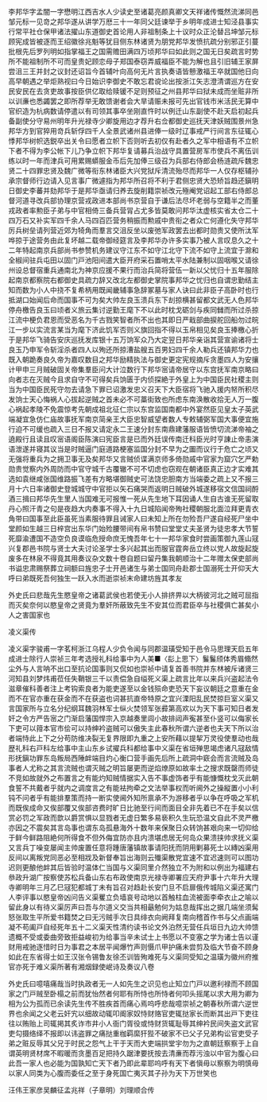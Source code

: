 <!-- { "loadSidebar": true } -->
李邦华字孟闇一字懋明江西吉水人少读史至诸葛亮颜真卿文天祥诸传慨然流涕同邑邹元标一见竒之邦华遂从讲学万厯三十一年同父廷谏举于乡明年成进士知泾县事实行常平社仓保甲诸法擢山东道御史首论用人非祖制条上十议时众正沦替吕坤邹元标顾宪成皆被逐而王绍徽徐兆魁等犹目侧东林诸贤为朋党邦华发愤抗疏分别邪正引蔓批根先后罗列明如指掌福王之国需赡田满四万顷邦华曰如此则之国无日矣疏言时势所不能祖制所不可而皇贵妃顾恋母子郑国泰窃弄威福臣不能为解也且引旧辅王家屏尝沮三王并封之议封还诏旨今首辅叶向高何无片言执奏语皆戅激福王卒就国他日向高早朝遇之举炬熟视曰今日始识李御史不敢忘君谠论出按浙江矢志澄清谓巡方在安民安民在去贪吏故事按臣供亿取给赎锾不足则预征之州县邦华曰狱未成而坐赃非所以训亷也悉蠲罢之即所荐举无敢馈谢者会大旱请赈未报可先出官钱市米活民无算中官织造为杭病数请停遣以有司领其事卒坐刚直忤时以例迁山东副使不赴天启初起兵备副使分守易州明年升光禄寺少卿旋用边才荐升右佥都御史巡抚天津妖贼围景州急邦华方到官猝用竒兵斩俘四千人全景武诸州县进俸一级时辽事戒严行间言东征辄心悸邦华树帜选鋭卒出关令曰愿者立帜下否则听去初仅有赴者久之军中相语有不立帜下者不得为李公帐下儿乃争立帜下邦华复请募兵治战守具置营房军市使兵不离伍训练以时一年而津兵可用累赐蟒服金币后先加俸三级召为兵部右侍郎会杨涟疏斥魏忠贤二十四罪忠贤及魏广微等衔东林诸臣大兴党狱斥清流殆尽而邦华一人仅存枢辅孙承宗督师行边请入见言事广微遽指为邦华所召将不利于君侧忠贤大恐矫旨趋还鎭明日御史李蕃并劾邦华于是邦华亟请归养去旋削籍崇祯改元殛阉党诏起工部右侍郎总督河道寻改兵部协理京营戎政进本部尚书京营自于谦后法尽坏老弱与空籍半之而董戎政者率勲臣子弟与中官相倚三备兵营冐占尤多皆莫敢问邦华汰虚核实省太仓二十四万石又补实军四千余人马四百匹营务稍振而勲戚中贵衔之者众亡何遵化失守邦华厉兵树垒请列营近郊为犄角而羣言交沮反坐以废弛军政罢去出都时勋贵又使所汰军哗掠于途营务由此复坏越二载帝御经筵言及李邦华办许多实事乃被人言叹息久之十二年特起南京兵部尚书参赞机务建议守江东不如守江北守下流不如守上流宜于滁和全椒间驻兵屯田以固门戸池阳间遣大臣开府采石置哨太平水陆兼制以固咽喉又请徐州设总督宿重兵通南北为神京应援不果行而治兵简将营伍一新以父忧归十五年服除起南京都察院右都御史具疏力辞又改北左都御史掌院事邦华之忧归也自谓忠勤结主知而数为小人中挠不复希柄用既闻畿辅事急辞冢墓与家人诀曰此非臣子高卧时也行抵湖口始闻后命而国事不可为矣大帅左良玉溃兵东下刦掠横甚留都文武无人色邦华停舟檄告良玉曰顷者义旅云集讨逆勤王麾下不以此时枕戈砺剑与疾同雠而所过杀掠江流中梗负君恩而受恶名为千古戮笑智者所不出也其即日严戢部曲捩舵回船勿过皖江一步以实流言某当为麾下济此饥军否则义旗回指不得以玉帛相见矣良玉捧檄心折于是邦华飞骑告安庆巡抚发库银十五万饷军众乃大定翌日邦华亲诣其营宣谕诸将士良玉乃申军令斩淫杀者四人以殉还所掠漕盐艘五百男妇四千余人勒兵还镇邦华力也既入朝跪奏良久帝为嘉叹数目之邦华励精执法与御史更定宪规摘斥贪墨四人为安攘计甲申三月贼破固关帝集羣臣问大计泣数行下邦华宻请帝居守以东宫抚军南京略曰向者志在灭贼今且求自守不可得矣兵饷匮于内侦探絶于外皇上为中国臣民社稷主则当为中国臣民死守勿去请急下罪已诏激发忠义召天下大臣宿将飞驰入援内帑所积尽发饷士天心悔祸人心拔起逆贼之首未必不可藁街致也所虑东南涣散收拾无人万一腹心祸起孝陵不免震惊考先朝成祖北征仁宗以东宫监国南都中外宴然臣见皇太子英武端凝宜急仿仁庙故事抚军南京简亲王大臣忠智威望者数人专敕辅弼军国大事便宜施行迫不可缓也疏入三日不报又请定永二王速分封东南鼎建藩服语皆愤切流涕帝袖之遶殿行且读且叹宻语阁臣陈演曰宪臣言是已而外廷误传南迁科臣光时亨諌止帝恚演语泄遂并寝其议当是时贼逼门庭道路梗塞监国分封不早为之圗而议行于危亡之顷又无强将重兵为之拥卫事无及矣邦华又言贼侦谍满京师多倚勋戚中官家为窟穴乞严勅勋贵觉察内外周防而中官守城千古覆辙不可不切虑也窃观在朝诸臣真正边才实难其选如袁继咸张国维路振飞差有方略堪御贼史可法饶忠胆南方当端委之疏上又不报三月十六日率诸御史登城城守中官拒以矢石痛哭而返明日贼破外城遂移宿文信国祠酹酒三揖曰邦华先生里人当国难无可报惟一死从先生地下耳因诵人生自古谁无死留取丹心照汗青之句是夜趋大内奏事不得入十九日城陷闻帝殉社稷朝服北面泣拜更青衣角带曰国事至此臣虽死当素服待罪且诫家人曰未知上所在勿殓吾尸遂自经死尸坐中堂颜如生越三日梓宫出东华门始殓腰带间有帛书赞曰堂堂丈夫圣贤为徒忠孝大节誓死靡渝遭国不造空负良谟临危授命庶无愧吾年七十一邦华家食时尝画策御九莲山冦兴复郡邑书院与贤士大夫讨论圣学士多兴起其出而服官霆奔岳立终以党人故旋起旋废多在林泉不得竟其用奏议杂文数十卷自题曰留丹集我朝顺治十二年赠太保吏部尚书谥忠肃赐祭葬立祠额曰旌忠子士开邑诸生与弟士国同舟赴郡士国溺死士开仰天大呼曰弟既死吾何独生一跃入水而逝崇祯末命建坊旌其孝友

外史氏曰悲哉先生愍皇帝之诸葛武侯也若使无小人排挤畀以大柄彼河北之贼可屈指而灭矣奈何以愍皇帝之贤竟为羣奸所蔽致先生不安其位而君臣卒与社稷俱亡甚矣小人之害国家也

凌义渠传

凌义渠字骏甫一字茗柯浙江乌程人少负令闻与同郡温璜受知于邑令马思理天启五年成进士除行人崇祯三年考选授礼科给事中为人美■〈髟上思下〉鬑鬑颀体秀眉翛然尘外与人言呐不出口至抗论国事则又侃如也崇祯中请复首善书院并东林被斥诸贤三河知县刘梦炜甫莅任失鞘银三千以责偿急自缢死义渠上疏言比年以来兵兴盗起法令滋章催科善者注上考钩索良者为能吏遂至以金钱殒命吏恐天下妄议朝廷之意重在金而不在官亦重在获金而不在获盗也词甚抗直帝特原之宜兴溧阳乱民焚掠巨室义渠又言国家所与立名分纪纲耳魏羽林军士纵火焚领军张彛第高欢以为天下事可知日者发奸之令方严告宻之门渐启藩国悍宗入京越奏里闾小故排闼声寃甚至仆竖可以侮家长下吏可以箝本官市侩可以持绅衿盗贼可以傲失主此春秋所谓六逆者也夫天下所以治者端恃此上下之分苟防维决裂无复界限即九重之上安所藉以提挈万灵役使羣动也哉歴礼科右戸科左给事中主山东乡试擢兵科都给事中义渠在省垣殚思竭虑诸凡冦敌情形抚鎭功罪东岛叛局西陲衅端目灼心衡口营手画先后所上疏洞中窽会而言流贼及岛事者人尤称之其言流贼也谓灭贼之明旨屡更而逆焰燎原如故率土之搜求既罄而师徒不竞如故就外之布置言之有能灼知贼情据实入告不事虚饰者乎有能慷慨枕戈灭此朝食誓不共戴者乎就内之调度言之有能袪拘牵之文法举事权而听阃外之操縦置小小利钝不问者乎有能排羣策而持一断实使阃外知所禀承不为游移者乎以争在呼吸之军机而既俟成命又俟部覆又俟部咨费时旷日比驰至行间而面目全非先着已不在手矣以信赏必罚之军政而歆以爵赏惧以显戮者无虚日繁多易亵积久生玩恐温文自此不灵严檄亦因之不震矣其言岛事也谓东岛孤悬海外十数年来保聚日众转饷甚艰向来一切仰给于鲜今鲜路阻絶何所得食不但外侮宜防亦且内溃堪虑居无何岛众果溃挟帅求抚义渠又言兵丁噪变屡闻主帅废置任意将踵唐藩镇故事请阳抚而阴用剿募死士以縳凶渠用反间以离叛党同恶必至相戕及新督奉旨出海则云殱渠散党宜速不宜迟速则可以图功迟则更酿他衅其后皆验时温体仁当国与义渠同里介然独立不为附和以例出为福建右叅政升湖广按察使苏松兵备山东右布政使南京光禄寺卿署应天府尹事十六年升大理寺卿明年三月乙巳冦犯都城丁未有旨召对趋赴长安门旦不启扉俄传城陷义渠还寓门人李评事以愍皇帝凶问告义渠矍立负墙哀号动地以首触柱血流被面李牵衣止之喻以留此身以有待义渠厉声曰吾与尔道义交当共相朂勉何为姑息哉挥出之据几端坐须髯怒张取生平所爱书籍焚之曰无污贼手次日具绯衣向阙拜复南向稽首作书与父点画端凝不苟阖戸自经死年五十二义渠天性清约读书论文外泊然无营任兵垣日九边大帅馈遗概不受或委曲旁致拒益峻初为给事当辛未试士上书愿以不变塞之学为诸士告以谨财用戒驰逐惜时日为事君之本居平闻爆竹声则慑爪甲护痛未尝剪及临大节奋不顾身如此在东省得士如王汉张令锡鲁友徐丕训皆殉难死与义渠同受知之温璜为徽州府推官亦死于难义渠所著有湘烟録使岷诗及奏议八卷

外史氏曰噫嘻痛哉当时执政者无一人如先生之识见也止知立门戸以邀利禄而不顾国家之门戸贼至卧榻之前而犹怡然者何耶有所恃也所恃者何叩头摇尾以求大用为卿为相为公为孤而已余读先生传不胜疾首而痛心焉呜呼悲哉噫崇祯之朝春秋所谓六逆世界也余闻之父老云奸宄以细故动辄叩阍家奴恃财赂官吏辄挞家长而断其出戸下吏往往以贿贻上司辄掲其炙诈市井小人衙门胥役或恃财货辄耻辱其绅衿民间失盗文武官吏勾摄络绎不报即以讳盗罪之痛挞重枷羁縻犴狴不破家不已父子兄弟构讼官吏受子弟之赃反辱其父兄于时民之怨气上干于天而大吏端拱堂宇勿为之直朝廷察察于上自谓英明贤材席不暇暖而贪墨百足把持久踞津要抚按去清亷而荐污浊以中官为腹心曰此吾一家人也必能为国孰知亡天下者乃即此辈耶呜呼有天下者愼毋以察察为明慎毋以家人同类为心腹而委任之至于身死国亡夷灭其子孙为天下万世笑也

汪伟王家彦吴麟征孟兆祥（子章明）刘理顺合传

